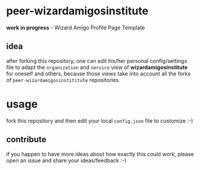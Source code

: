 # peer-wizardamigosinstitute
**work in progress** - Wizard Amigo Profile Page Template

## idea
after forking this repository, one can edit his/her personal config/settings file to adapt the `organization` and `service` view of **wizardamigosinstitute** for oneself and others, because those views take into account all the forks of `peer-wizardamigosinstititute` repositories.

# usage
fork this repository and then edit your local `config.json` file to customize :-)

## contribute
if you happen to have more ideas about how exactly this could work, please open an issue and share your ideas/feedback :-)
